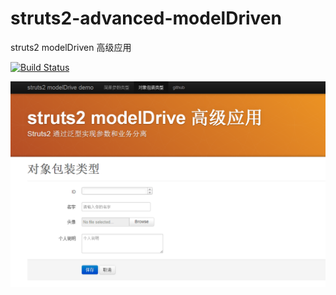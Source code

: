 struts2-advanced-modelDriven
============================

struts2 modelDriven 高级应用

[![Build Status](https://travis-ci.org/izerui/struts2-advanced-modelDriven.svg?branch=master)](https://travis-ci.org/izerui/struts2-advanced-modelDriven)


![图](https://raw.githubusercontent.com/izerui/struts2-advanced-modelDriven/master/20140501190732.png)
